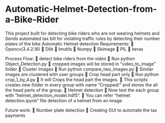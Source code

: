 # Automatic-Helmet-Detection-from-a-Bike-Rider
This project built for detecting bike riders who are not wearing helmets and Sends automated tax bill for violating traffic rules by detecting their number plates of the bike
			Automatic Helmet detection
Requirements:
	Opencv(3.4.2.16)
	Dlib
	Imutils
	Numpy
	Skimage
	PIL
	keras

Process Flow:
	detect bike riders from the video
	Run python Object_Detection.py 
	cropped images will be stored in “video_to_image” folder
	Cluster Images
	Run python compare_two_images.py
	Similar images are clustered with user groups
	Crop head part only
	Run python crop_1_by_4.py
	It will Crops the head part the images.
	This scripts creates new folder in every group with name “Cropped/” and stores the all the head parts of the group.
	Helmet detection
	Now test the each group with “helmet_detection_model.hdf5”.
	You can refer “helmet detection.ipynb” file detection of a helmet from an image.

Future work:
	Number plate detection
	Creating GUI to automate the tax payments
